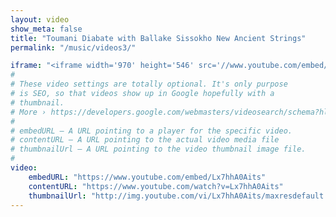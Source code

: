 ```yaml
---
layout: video
show_meta: false
title: "Toumani Diabate with Ballake Sissokho New Ancient Strings"
permalink: "/music/videos3/"

iframe: "<iframe width='970' height='546' src='//www.youtube.com/embed/Lx7hhA0Aits' frameborder='0' allowfullscreen></iframe>"
#
# These video settings are totally optional. It's only purpose
# is SEO, so that videos show up in Google hopefully with a 
# thumbnail.
# More › https://developers.google.com/webmasters/videosearch/schema?hl=en&rd=1
#
# embedURL – A URL pointing to a player for the specific video.
# contentURL – A URL pointing to the actual video media file
# thumbnailUrl – A URL pointing to the video thumbnail image file.
#
video:
    embedURL: "https://www.youtube.com/embed/Lx7hhA0Aits"
    contentURL: "https://www.youtube.com/watch?v=Lx7hhA0Aits"
    thumbnailUrl: "http://img.youtube.com/vi/Lx7hhA0Aits/maxresdefault.jpg"
---
```


<a href="{{ site.url }}{{ site.baseurl }}/music/videos/" Back to Video list></a>

